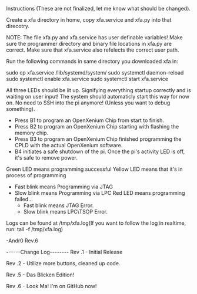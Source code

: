 Instructions (These are not finalized, let me know what should be changed).

Create a xfa directory in home, copy xfa.service and xfa.py into that direcotry. 

NOTE: The file xfa.py and xfa.service has user definable variables!
Make sure the programmer directory and binary file locations in xfa.py are correct.
Make sure that xfa.service also refelects the correct user path.

Run the following commands in same directory you downloaded xfa in:

sudo cp xfa.service /lib/systemd/system/
sudo systemctl daemon-reload
sudo systemctl enable xfa.service
sudo systemctl start xfa.service

All three LEDs should be lit up. Signifying everything startup correctly and is waiting on user input!
The system should automaticly start this way for now on. No need to SSH into the pi anymore! (Unless you want to debug something).

* Press B1 to program an OpenXenium Chip from start to finish.
* Press B2 to program an OpenXenium Chip starting with flashing the memory chip.
* Press B3 to program an OpenXenium Chip finished programming the CPLD with the actual OpenXenium software.
* B4 initiates a safe shutdown of the pi. Once the pi's activity LED is off, it's safe to remove power.


Green LED means programming successful
Yellow LED means that it's in process of programming
  * Fast blink means Programming via JTAG
  * Slow blink means Programming via LPC
Red LED means programming failed...
	* Fast blink means JTAG Error.
	* Slow blink means LPC\TSOP Error.

Logs can be found at /tmp/xfa.log(If you want to follow the log in realtime, run: tail -f /tmp/xfa.log)

-Andr0
Rev.6

------Change Log--------
Rev .1 - Initial Release

Rev .2 - Utilize more buttons, cleaned up code.

Rev .5 - Das Blicken Edition! 

Rev .6 - Look Ma! I'm on GitHub now!
